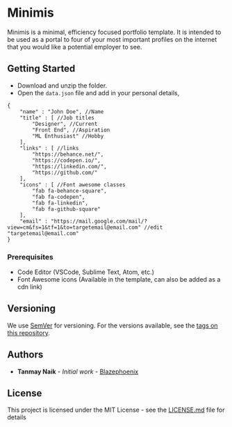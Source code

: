 # Minimis

Minimis is a minimal, efficiency focused portfolio template. It is intended to be used as a portal to four of your most important profiles on the internet that you would like a potential employer to see.

## Getting Started

* Download and unzip the folder.
* Open the `data.json` file and add in your personal details,
```
{
    "name" : "John Doe", //Name
    "title" : [ //Job titles
        "Designer", //Current
        "Front End", //Aspiration
        "ML Enthusiast" //Hobby
    ],
    "links" : [ //links
        "https://behance.net/",
        "https://codepen.io/",
        "https://linkedin.com/",
        "https://github.com/"
    ],
    "icons" : [ //Font awesome classes
        "fab fa-behance-square",
        "fab fa-codepen",
        "fab fa-linkedin",
        "fab fa-github-square"
    ],
    "email" : "https://mail.google.com/mail/?view=cm&fs=1&tf=1&to=targetemail@email.com" //edit "targetemail@email.com"
}
```

### Prerequisites

* Code Editor (VSCode, Sublime Text, Atom, etc.)
* Font Awesome icons (Available in the template, can also be added as a cdn link)


## Versioning

We use [SemVer](http://semver.org/) for versioning. For the versions available, see the [tags on this repository](https://github.com/blazephoenix/minimis/tags). 

## Authors

* **Tanmay Naik** - *Initial work* - [Blazephoenix](https://github.com/blazephoenix)

## License

This project is licensed under the MIT License - see the [LICENSE.md](LICENSE.md) file for details


